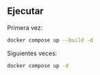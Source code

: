 ## Ejecutar
Primera vez:
```bash
docker compose up --build -d
```

Siguientes veces:
```bash
docker compose up -d
```
```
